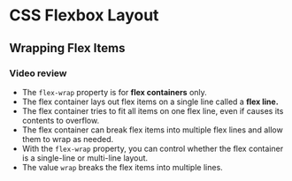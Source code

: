 # CSS Flexbox Layout
## Wrapping Flex Items
### Video review

- The `flex-wrap` property is for **flex containers** only.
- The flex container lays out flex items on a single line called
	a **flex line.**
- The flex container tries to fit all items on one flex line,
	even if causes its contents to overflow.
- The flex container can break flex items into multiple flex lines
	and allow them to wrap as needed.
-	With the `flex-wrap` property, you can control whether the flex
	container is a single-line or multi-line layout.
- The value `wrap` breaks the flex items into multiple lines.




